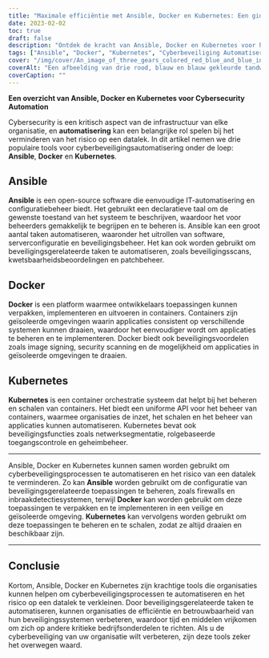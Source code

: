 ```yaml
---
title: "Maximale efficiëntie met Ansible, Docker en Kubernetes: Een gids voor cyberbeveiligingsautomatisering"
date: 2023-02-02
toc: true
draft: false
description: "Ontdek de kracht van Ansible, Docker en Kubernetes voor het automatiseren van cyberbeveiligingsprocessen en het verminderen van het risico op datalekken."
tags: ["Ansible", "Docker", "Kubernetes", "Cyberbeveiliging Automatisering", "Beoordeling van de kwetsbaarheid", "Patchbeheer", "Container Orkestratie", "Netwerk Segmentatie", "Rolgebaseerde toegangscontrole", "Geheim beheer", "Veiligheidsscans", "Afbeelding ondertekenen"]
cover: "/img/cover/An_image_of_three_gears_colored_red_blue_and_blue_interlocking.png"
coverAlt: "Een afbeelding van drie rood, blauw en blauw gekleurde tandwielen die in elkaar grijpen en samen draaien om hun integratie en samenwerking bij het automatiseren van cyberbeveiligingsprocessen te symboliseren"
coverCaption: ""
---
```


**Een overzicht van Ansible, Docker en Kubernetes voor Cybersecurity Automation**

Cybersecurity is een kritisch aspect van de infrastructuur van elke organisatie, en **automatisering** kan een belangrijke rol spelen bij het verminderen van het risico op een datalek. In dit artikel nemen we drie populaire tools voor cyberbeveiligingsautomatisering onder de loep: **Ansible**, **Docker** en **Kubernetes**.

## Ansible

**Ansible** is een open-source software die eenvoudige IT-automatisering en configuratiebeheer biedt. Het gebruikt een declaratieve taal om de gewenste toestand van het systeem te beschrijven, waardoor het voor beheerders gemakkelijk te begrijpen en te beheren is. Ansible kan een groot aantal taken automatiseren, waaronder het uitrollen van software, serverconfiguratie en beveiligingsbeheer. Het kan ook worden gebruikt om beveiligingsgerelateerde taken te automatiseren, zoals beveiligingsscans, kwetsbaarheidsbeoordelingen en patchbeheer.

## Docker

**Docker** is een platform waarmee ontwikkelaars toepassingen kunnen verpakken, implementeren en uitvoeren in containers. Containers zijn geïsoleerde omgevingen waarin applicaties consistent op verschillende systemen kunnen draaien, waardoor het eenvoudiger wordt om applicaties te beheren en te implementeren. Docker biedt ook beveiligingsvoordelen zoals image signing, security scanning en de mogelijkheid om applicaties in geïsoleerde omgevingen te draaien.

## Kubernetes

**Kubernetes** is een container orchestratie systeem dat helpt bij het beheren en schalen van containers. Het biedt een uniforme API voor het beheer van containers, waarmee organisaties de inzet, het schalen en het beheer van applicaties kunnen automatiseren. Kubernetes bevat ook beveiligingsfuncties zoals netwerksegmentatie, rolgebaseerde toegangscontrole en geheimbeheer.

______

Ansible, Docker en Kubernetes kunnen samen worden gebruikt om cyberbeveiligingsprocessen te automatiseren en het risico van een datalek te verminderen. Zo kan **Ansible** worden gebruikt om de configuratie van beveiligingsgerelateerde toepassingen te beheren, zoals firewalls en inbraakdetectiesystemen, terwijl **Docker** kan worden gebruikt om deze toepassingen te verpakken en te implementeren in een veilige en geïsoleerde omgeving. **Kubernetes** kan vervolgens worden gebruikt om deze toepassingen te beheren en te schalen, zodat ze altijd draaien en beschikbaar zijn.

______

## Conclusie

Kortom, Ansible, Docker en Kubernetes zijn krachtige tools die organisaties kunnen helpen om cyberbeveiligingsprocessen te automatiseren en het risico op een datalek te verkleinen. Door beveiligingsgerelateerde taken te automatiseren, kunnen organisaties de efficiëntie en betrouwbaarheid van hun beveiligingssystemen verbeteren, waardoor tijd en middelen vrijkomen om zich op andere kritieke bedrijfsonderdelen te richten. Als u de cyberbeveiliging van uw organisatie wilt verbeteren, zijn deze tools zeker het overwegen waard.
